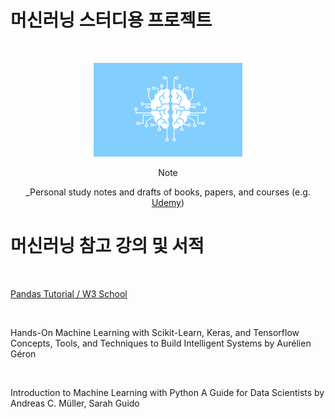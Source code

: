 # 머신러닝 스터디용 프로젝트

<br />
<!-- Logo -->
<p align="center">
  <img src="/src/img/machine-learning-5720531_640.png" alt="Note" height="150px">
</p>

<!-- Title and Description -->
<div align="center">
Note

 _Personal study notes and drafts of books, papers, and courses (e.g. [Udemy](https://www.udemy.com/))

</div>

# 머신러닝 참고 강의 및 서적

<br />

[ Pandas Tutorial / W3 School ](https://www.w3schools.com/python/pandas/default.asp "머신러닝 튜토리얼 / 판다스")

<br />

Hands-On Machine Learning with Scikit-Learn, Keras, and Tensorflow Concepts, Tools, and Techniques to Build Intelligent Systems by Aurélien Géron

<br />

Introduction to Machine Learning with Python A Guide for Data Scientists by Andreas C. Müller, Sarah Guido

<br />